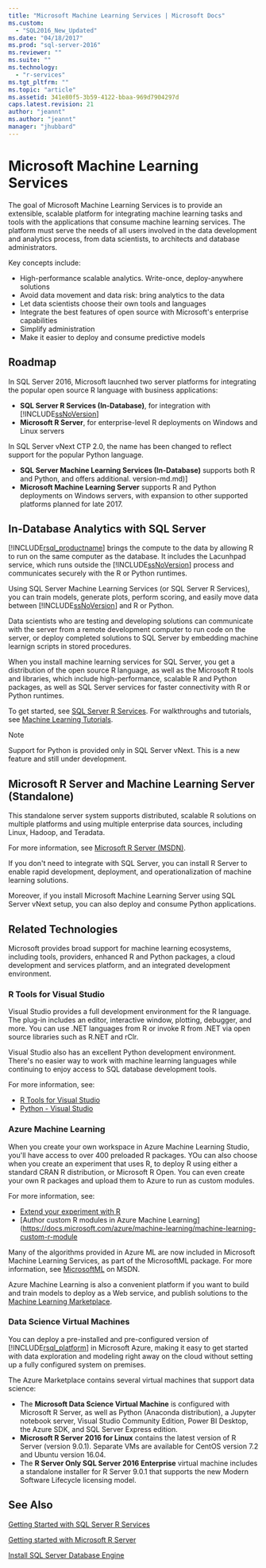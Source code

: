 ```yaml
---
title: "Microsoft Machine Learning Services | Microsoft Docs"
ms.custom: 
  - "SQL2016_New_Updated"
ms.date: "04/18/2017"
ms.prod: "sql-server-2016"
ms.reviewer: ""
ms.suite: ""
ms.technology: 
  - "r-services"
ms.tgt_pltfrm: ""
ms.topic: "article"
ms.assetid: 341e80f5-3b59-4122-bbaa-969d7904297d
caps.latest.revision: 21
author: "jeannt"
ms.author: "jeannt"
manager: "jhubbard"
---
```

# Microsoft Machine Learning Services

The goal of Microsoft Machine Learning Services is to provide an extensible, scalable platform for integrating machine learning tasks and tools with the applications that consume machine learning services. The platform must serve the needs of all users involved in the data development and analytics process, from data scientists, to architects and database administrators.

Key concepts include:

+ High-performance scalable analytics. Write-once, deploy-anywhere solutions
+ Avoid data movement and data risk: bring analytics to the data
+ Let data scientists choose their own tools and languages
+ Integrate the best features of open source with Microsoft's enterprise capabilities
+ Simplify administration
+ Make it easier to deploy and consume predictive models

## Roadmap

In SQL Server 2016, Microsoft laucnhed two server platforms for integrating the popular open source R language with business applications:

+ **SQL Server R Services (In-Database)**, for integration with [!INCLUDE[ssNoVersion](../../includes/ssnoversion-md.md)]
+ **Microsoft R Server**, for enterprise-level R deployments on Windows and Linux servers

In SQL Server vNext CTP 2.0, the name has been changed to reflect support for the popular Python language.

+ **SQL Server Machine Learning Services (In-Database)** supports both R and Python, and offers additional.
version-md.md)]
+ **Microsoft Machine Learning Server** supports R and Python deployments on Windows servers, with expansion to other supported platforms planned for late 2017.


## In-Database Analytics with SQL Server

[!INCLUDE[rsql_productname](../../includes/rsql-productname-md.md)] brings the compute to the data by allowing R to run on the same computer as the database. It includes the Lacunhpad service, which runs outside the [!INCLUDE[ssNoVersion](../../includes/ssnoversion-md.md)] process and communicates securely with the R or Python runtimes.

Using SQL Server Machine Learning Services (or SQL Server R Services), you can train models, generate plots, perform scoring, and easily move data between [!INCLUDE[ssNoVersion](../../includes/ssnoversion-md.md)] and R or Python.

Data scientists who are testing and developing solutions can communicate with the server from a remote development computer to run code on the server, or deploy completed solutions to SQL Server by embedding machine learnign scripts in stored procedures.

When you install machine learning services for SQL Server, you get a distribution of the open source R language, as well as the Microsoft R tools and libraries, which include high-performance, scalable R and Python packages, as well as SQL Server services for faster connectivity with R or Python runtimes.

To get started, see [SQL Server R Services](../../advanced-analytics/r/sql-server-r-services.md).
For walkthroughs and tutorials, see [Machine Learning Tutorials](../tutorials/machine-learning-services-tutorials.md).

> [!NOTE]
> Support for Python is provided only in SQL Server vNext. This is a new feature and still under development.

## Microsoft R Server and Machine Learning Server (Standalone)

This standalone server system supports distributed, scalable R solutions on multiple platforms and using multiple enterprise data sources, including Linux, Hadoop, and Teradata.

For more information, see [Microsoft R Server (MSDN)](https://msdn.microsoft.com/microsoft-r/index).

If you don't need to integrate with SQL Server, you can install R Server to enable rapid development, deployment, and operationalization of machine learning solutions.

Moreover, if you install Microsoft Machine Learning Server using SQL Server vNext setup, you can also deploy and consume Python applications.

## Related Technologies

Microsoft provides broad support for machine learning ecosystems, including tools, providers, enhanced R and Python packages, a cloud development and services platform, and an integrated development environment.

### R Tools for Visual Studio

Visual Studio provides a full development environment for the R language. The plug-in includes an editor, interactive window, plotting, debugger, and more. You can use .NET languages from R or invoke R from .NET via open source libraries such as R.NET and rClr.

Visual Studio also has an excellent Python development environment. There's no easier way to work with machine learning languages while continuing to enjoy access to SQL database development tools.

For more information, see:

+ [R Tools for Visual Studio](https://www.visualstudio.com/vs/rtvs/)
+ [Python - Visual Studio](https://www.visualstudio.com/vs/python/)

### Azure Machine Learning

When you create your own workspace in Azure Machine Learning Studio, you'll have access to over 400 preloaded R packages. YOu can also choose when you create an experiment that uses R, to deploy R using either a standard CRAN R distribution, or Microsoft R Open. You can even create your own R packages and upload them to Azure to run as custom modules.

For more information, see:
+ [Extend your experiment with R](https://docs.microsoft.com/azure/machine-learning/machine-learning-extend-your-experiment-with-r)
+ [Author custom R modules in Azure Machine Learning](https://docs.microsoft.com/azure/machine-learning/machine-learning-custom-r-module

Many of the algorithms provided in Azure ML are now included in Microsoft Machine Learning Services, as part of the MicrosoftML package. For more information, see [MicrosoftML](https://msdn.microsoft.com/microsoft-r/microsoftml/microsoftml) on MSDN.

Azure Machine Learning is also a convenient platform if you want to build and train models to deploy as a Web service, and publish solutions to the [Machine Learning Marketplace](http://datamarket.azure.com/browse/data?category=machine-learning).

### Data Science Virtual Machines

You can deploy a pre-installed and pre-configured version of [!INCLUDE[rsql_platform](../../includes/rsql-platform-md.md)] in Microsoft Azure, making it easy to get started with data exploration and modeling right away on the cloud without setting up a fully configured system on premises.

The Azure Marketplace contains several virtual machines that support data science:

+ The **Microsoft Data Science Virtual Machine** is configured with Microsoft R Server, as well as Python (Anaconda distribution), a Jupyter notebook server, Visual Studio Community Edition, Power BI Desktop, the Azure SDK, and SQL Server Express edition.
+ **Microsoft R Server 2016 for Linux** contains the latest version of R Server (version 9.0.1). Separate VMs are available for CentOS version 7.2 and  Ubuntu version 16.04.
+ The **R Server Only SQL Server 2016 Enterprise** virtual machine includes a standalone installer for R Server 9.0.1 that supports the new Modern Software Lifecycle licensing model.

## See Also

[Getting Started with SQL Server R Services](../../advanced-analytics/r/getting-started-with-sql-server-r-services.md)

[Getting started with Microsoft R Server](../../advanced-analytics/r/getting-started-with-microsoft-r-server-standalone.md)

[Install SQL Server Database Engine](../../database-engine/install-windows/install-sql-server-database-engine.md)

